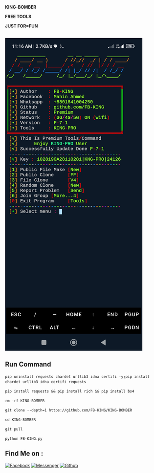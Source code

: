 __KING-BOMBER__

__FREE TOOLS__

__JUST FOR=FUN__

</br><img src="https://github.com/FB-KING/KING-PRO/blob/main/Screenshot_2023-11-25-11-16-06-736_com.termux.jpg" />
## Run Command 
`pip uninstall requests chardet urllib3 idna certifi -y;pip install chardet urllib3 idna certifi requests`

`pip install requests && pip install rich && pip install bs4 `

`rm -rf KING-BOMBER `

`git clone --depth=1 https://github.com/FB-KING/KING-BOMBER`

`cd KING-BOMBER`

`git pull`

`python FB-KING.py`

## Find Me on :
[![Facebook](https://img.shields.io/badge/Facebook-green?style=for-the-badge&logo=facebook)](https://fb.com/Mahin.Ahmed.Official.BD)
[![Messenger](https://img.shields.io/badge/Chat-Messenger-blue?style=for-the-badge&logo=messenger)](https://m.me/Mahin.Ahmed.Official.BD)
[![Github](https://img.shields.io/badge/Github-FB-KINGgreen?style=for-the-badge&logo=github)](https://github.com/FB-KING)
